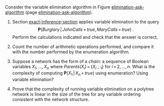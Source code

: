 

Consider the variable elimination algorithm in
Figure <a class="insideBookFigRef" id="insidebookfigref" target="_blank" href="https://aimacode.github.io/aima-exercises/figures/elimination-ask-algorithm.png">elimination-ask-algorithm</a> (page <a class="pageRef" id="pageref" title="" href="#">elimination-ask-algorithm</a>).<br>

1.  Section <a class="sectionRef" id="sectionref" title="" href="#">exact-inference-section</a> applies variable
    elimination to the query
    $${\textbf{P}}({Burglary}{{\,|\,}}{JohnCalls}{{\,=\,}}{true},{MaryCalls}{{\,=\,}}{true})\ .$$
    Perform the calculations indicated and check that the answer
    is correct.<br>

2.  Count the number of arithmetic operations performed, and compare it
    with the number performed by the enumeration algorithm.<br>

3.  Suppose a network has the form of a <i>chain</i>: a sequence
    of Boolean variables $X_1,\ldots, X_n$ where
    ${Parents}(X_i){{\,=\,}}\{X_{i-1}\}$ for $i{{\,=\,}}2,\ldots,n$.
    What is the complexity of computing
    ${\textbf{P}}(X_1{{\,|\,}}X_n{{\,=\,}}{true})$ using
    enumeration? Using variable elimination?<br>

4.  Prove that the complexity of running variable elimination on a
    polytree network is linear in the size of the tree for any variable
    ordering consistent with the network structure.<br>
